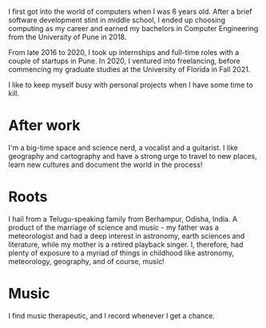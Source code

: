 I first got into the world of computers when I was 6 years old. After a brief software development stint in middle school, I ended up choosing computing as my career and earned my bachelors in Computer Engineering from the University of Pune in 2018.

From late 2016 to 2020, I took up internships and full-time roles with a couple of startups in Pune. In 2020, I ventured into freelancing, before commencing my graduate studies at the University of Florida in Fall 2021.

I like to keep myself busy with personal projects when I have some time to kill.

# After work
I'm a big-time space and science nerd, a vocalist and a guitarist. I like geography and cartography and have a strong urge to travel to new places, learn new cultures and document the world in the process!

# Roots
I hail from a Telugu-speaking family from Berhampur, Odisha, India. A product of the marriage of science and music - my father was a meteorologist and had a deep interest in astronomy, earth sciences and literature, while my mother is a retired playback singer. I, therefore, had plenty of exposure to a myriad of things in childhood like astronomy, meteorology, geography, and of course, music!

# Music
I find music therapeutic, and I record whenever I get a chance.
